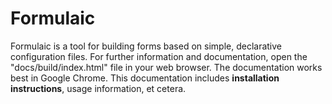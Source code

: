 # Formulaic

Formulaic is a tool for building forms based on simple, declarative configuration files. For further information and documentation, open the "docs/build/index.html" file in your web browser. The documentation works best in Google Chrome. This documentation includes **installation instructions**, usage information, et cetera.